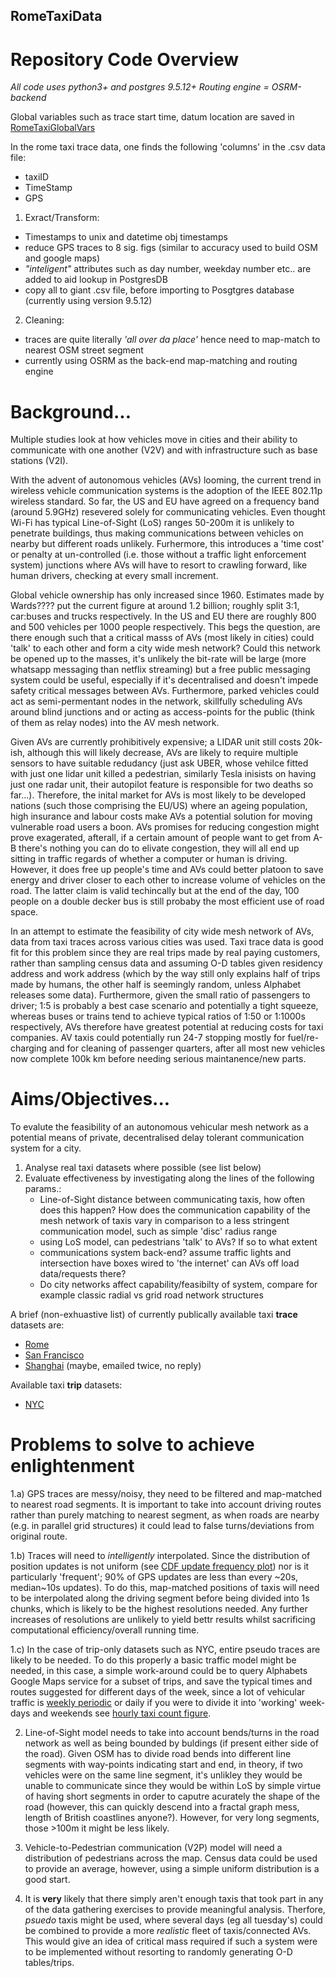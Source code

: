 ## RomeTaxiData

# Repository Code Overview
*All code uses python3+ and postgres 9.5.12+*
*Routing engine = OSRM-backend*

Global variables such as trace start time, datum location are saved in [RomeTaxiGlobalVars](RomeTaxiGlobalVars.py)

In the rome taxi trace data, one finds the following 'columns' in the .csv data file:
- taxiID
- TimeStamp
- GPS

1. Exract/Transform:
  - Timestamps to unix and datetime obj timestamps
  - reduce GPS traces to 8 sig. figs (similar to accuracy used to build OSM and google maps)
  - *"inteligent"* attributes such as day number, weekday number etc.. are added to aid lookup in PostgresDB
  - copy all to giant .csv file, before importing to Posgtgres database (currently using version 9.5.12)
  
2. Cleaning:
  - traces are quite literally *'all over da place'* hence need to map-match to nearest OSM street segment
  - currently using OSRM as the back-end map-matching and routing engine


# Background...

Multiple studies look at how vehicles move in cities and their ability to communicate with one another (V2V) and with infrastructure such as base stations (V2I).

With the advent of autonomous vehicles (AVs) looming, the current trend in wireless vehicle communication systems is the adoption of the IEEE 802.11p wireless standard. So far, the US and EU have agreed on a frequency band (around 5.9GHz) resevered solely for communicating vehicles. Even thought Wi-Fi has typical Line-of-Sight (LoS) ranges 50-200m it is unlikely to penetrate buildings, thus making communications between vehicles on nearby but different roads unlikely. Furhermore, this introduces a 'time cost' or penalty at un-controlled (i.e. those without a traffic light enforcement system) junctions where AVs will have to resort to crawling forward, like human drivers, checking at every small increment.

Global vehicle ownership has only increased since 1960. Estimates made by Wards???? put the current figure at around 1.2 billion; roughly split 3:1, car:buses and trucks respectively. In the US and EU there are roughly 800 and 500 vehicles per 1000 people respectively. This begs the question, are there enough such that a critical masss of AVs (most likely in cities) could 'talk' to each other and form a city wide mesh network? Could this network be opened up to the masses, it's unlikely the bit-rate will be large (more whatsapp messaging than netflix streaming) but a free public messaging system could be useful, especially if it's decentralised and doesn't impede safety critical messages between AVs. Furthermore, parked vehicles could act as semi-permentant nodes in the network, skillfully scheduling AVs around blind junctions and or acting as access-points for the public (think of them as relay nodes) into the AV mesh network.  

Given AVs are currently prohibitively expensive; a LIDAR unit still costs 20k-ish, although this will likely decrease, AVs are likely to require multiple sensors to have suitable redudancy (just ask UBER, whose vehilce fitted with just one lidar unit killed a pedestrian, similarly Tesla inisists on having just one radar unit, their autopilot feature is responsible for two deaths so far...). Therefore, the inital market for AVs is most likely to be developed nations (such those comprising the EU/US) where an ageing population, high insurance and labour costs make AVs a potential solution for moving vulnerable road users a boon. AVs promises for reducing congestion might prove exagerated, afterall, if a certain amount of people want to get from A-B there's nothing you can do to elivate congestion, they will all end up sitting in traffic regards of whether a computer or human is driving. However, it does free up people's time and AVs could better platoon to save energy and driver closer to each other to increase volume of vehicles on the road. The latter claim is valid techincally but at the end of the day, 100 people on a double decker bus is still probaby the most efficient use of road space. 

In an attempt to estimate the feasibility of city wide mesh network of AVs, data from taxi traces across various cities was used. Taxi trace data is good fit for this problem since they are real trips made by real paying customers, rather than sampling census data and assuming O-D tables given residency address and work address (which by the way still only explains half of trips made by humans, the other half is seemingly random, unless Alphabet releases some data). Furthermore, given the small ratio of passengers to driver; 1:5 is probably a best case scenario and potentially a tight squeeze, whereas buses or trains tend to achieve typical ratios of 1:50 or 1:1000s respectively, AVs therefore have greatest potential at reducing costs for taxi companies. AV taxis could potentially run 24-7 stopping mostly for fuel/re-charging and for cleaning of passenger quarters, after all most new vehicles now complete 100k km before needing serious maintanence/new parts.

# Aims/Objectives...

To evalute the feasibility of an autonomous vehicular mesh network as a potential means of private, decentralised delay tolerant communication system for a city.

1. Analyse real taxi datasets where possible (see list below)
2. Evaluate effectiveness by investigating along the lines of the following params.:
    - Line-of-Sight distance between communicating taxis, how often does this happen? How does the communication capability of the mesh network of taxis vary in comparison to a less stringent communication model, such as simple 'disc' radius range
    - using LoS model, can pedestrians 'talk' to AVs? If so to what extent
    - communications system back-end? assume traffic lights and intersection have boxes wired to 'the internet' can AVs off load data/requests there?
    - Do city networks affect capability/feasibilty of system, compare for example classic radial vs grid road network structures
    
A brief (non-exhuastive list) of currently publically available taxi **trace** datasets are:
- [Rome](https://crawdad.org/roma/taxi/20140717/) 
- [San Francisco](https://crawdad.org/epfl/mobility/20090224/)
- [Shanghai](http://wirelesslab.sjtu.edu.cn/taxi_trace_data.html) (maybe, emailed twice, no reply)

Available taxi **trip** datasets:
- [NYC](http://www.nyc.gov/html/tlc/html/about/trip_record_data.shtml)

# Problems to solve to achieve enlightenment

1.a) GPS traces are messy/noisy, they need to be filtered and map-matched to nearest road segments. It is important to take into account driving routes rather than purely matching to nearest segment, as when roads are nearby (e.g. in parallel grid structures) it could lead to false turns/deviations from original route.

1.b) Traces will need to *intelligently* interpolated. Since the distribution of position updates is not uniform (see [CDF update frequency plot](cdf_frequency_rome_taxi_trace_updates.pdf)) nor is it particularly 'frequent'; 90% of GPS updates are less than every ~20s, median~10s updates). To do this, map-matched positions of taxis will need to be interpolated along the driving segment before being divided into 1s chunks, which is likely to be the highest resolutions needed. Any further increases of resolutions are unlikely to yield bettr results whilst sacrificing computational efficiency/overall running time.

1.c) In the case of trip-only datasets such as NYC, entire pseudo traces are likely to be needed. To do this properly a basic traffic model might be needed, in this case, a simple work-around could be to query Alphabets Google Maps service for a subset of trips, and save the typical times and routes suggested for different days of the week, since a lot of vehicular traffic is [weekly periodic](taxis_on_duty.png) or daily if you were to divide it into 'working' week-days and weekends see [hourly taxi count figure](taxis_on_duty_by_hour.pdf).

2. Line-of-Sight model needs to take into account bends/turns in the road network as well as being bounded by buldings (if present either side of the road). Given OSM has to divide road bends into different line segments with way-points indicating start and end, in theory, if two vehicles were on the same line segment, it's unlikley they would be unable to communicate since they would be within LoS by simple virtue of having short segments in order to caputre acurately the shape of the road (however, this can quickly descend into a fractal graph mess, length of British coastlines anyone?). However, for very long segments, those >100m it might be less likely.

3. Vehicle-to-Pedestrian communication (V2P) model will need a distribution of pedestrians across the map. Census data could be used to provide an average, however, using a simple uniform distribution is a good start. 

3. It is **very** likely that there simply aren't enough taxis that took part in any of the data gathering exercises to provide meaningful analysis. Therfore, *psuedo* taxis might be used, where several days (eg all tuesday's) could be combined to provide a more *realistic* fleet of taxis/connected AVs. This would give an idea of critical mass required if such a system were to be implemented without resorting to randomly generating O-D tables/trips.




  




